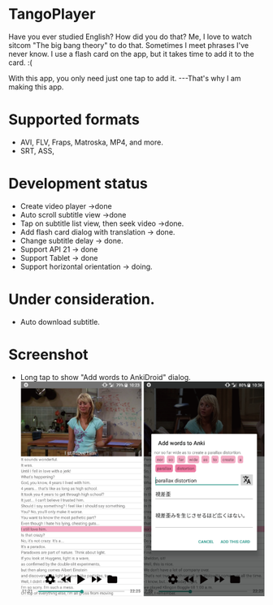 # TangoPlayer
Have you ever studied English?
How did you do that?
Me, I love to watch sitcom "The big bang theory" to do that.
Sometimes I meet phrases I've never know.
I use a flash card on the app, but it takes time to add it to the card. :(

With this app, you only need just one tap to add it.
---That's why I am making this app.


# Supported formats
- AVI, FLV, Fraps, Matroska, MP4, and more.
- SRT, ASS, 

# Development status
- Create video player ->done
- Auto scroll subtitle view ->done
- Tap on subtitle list view, then seek video ->done.
- Add flash card dialog with translation -> done.
- Change subtitle delay -> done.
- Support API 21 -> done
- Support Tablet -> done
- Support horizontal orientation -> doing.

# Under consideration.
- Auto download subtitle.

# Screenshot
- Long tap to show "Add words to AnkiDroid" dialog.
![Screeenshot](/screenshot.png)

